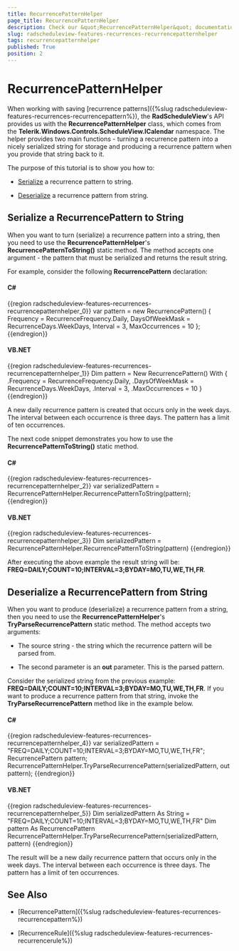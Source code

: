 ```yaml
---
title: RecurrencePatternHelper
page_title: RecurrencePatternHelper
description: Check our &quot;RecurrencePatternHelper&quot; documentation article for the RadScheduleView WPF control.
slug: radscheduleview-features-recurrences-recurrencepatternhelper
tags: recurrencepatternhelper
published: True
position: 2
---
```


# RecurrencePatternHelper

When working with saving [recurrence patterns]({%slug radscheduleview-features-recurrences-recurrencepattern%}), the __RadScheduleView__'s API provides us with the __RecurrencePatternHelper__ class, which comes from the __Telerik.Windows.Controls.ScheduleView.ICalendar__ namespace. The helper provides two main functions - turning a recurrence pattern into a nicely serialized string for storage and producing a recurrence pattern when you provide that string back to it.

The purpose of this tutorial is to show you how to:

* [Serialize](#serialize-a-recurrencepattern-to-string) a recurrence pattern to string.

* [Deserialize](#deserialize-a-recurrencepattern-from-string) a recurrence pattern from string.

## Serialize a RecurrencePattern to String

When you want to turn (serialize) a recurrence pattern into a string, then you need to use the __RecurrencePatternHelper__'s __RecurrencePatternToString()__ static method. The method accepts one argument - the pattern that must be serialized and returns the result string.

For example, consider the following __RecurrencePattern__ declaration:

#### __C#__

{{region radscheduleview-features-recurrences-recurrencepatternhelper_0}}
	var pattern = new RecurrencePattern()
	{
	    Frequency = RecurrenceFrequency.Daily,
	    DaysOfWeekMask = RecurrenceDays.WeekDays,
	    Interval = 3,
	    MaxOccurrences = 10
	};
{{endregion}}

#### __VB.NET__

{{region radscheduleview-features-recurrences-recurrencepatternhelper_1}}
	Dim pattern = New RecurrencePattern() With {
	    .Frequency = RecurrenceFrequency.Daily,
	    .DaysOfWeekMask = RecurrenceDays.WeekDays,
	    .Interval = 3,
	    .MaxOccurrences = 10
	}
{{endregion}}

A new daily recurrence pattern is created that occurs only in the week days. The interval between each occurrence is three days. The pattern has a limit of ten occurrences.

The next code snippet demonstrates you how to use the __RecurrencePatternToString()__ static method.        

#### __C#__

{{region radscheduleview-features-recurrences-recurrencepatternhelper_2}}
	var serializedPattern = RecurrencePatternHelper.RecurrencePatternToString(pattern);
{{endregion}}

#### __VB.NET__

{{region radscheduleview-features-recurrences-recurrencepatternhelper_3}}
	Dim serializedPattern = RecurrencePatternHelper.RecurrencePatternToString(pattern)
{{endregion}}

After executing the above example the result string will be: __FREQ=DAILY;COUNT=10;INTERVAL=3;BYDAY=MO,TU,WE,TH,FR__.

## Deserialize a RecurrencePattern from String

When you want to produce (deserialize) a recurrence pattern from a string, then you need to use the __RecurrencePatternHelper__'s __TryParseRecurrencePattern__ static method. The method accepts two arguments:        

* The source string - the string which the recurrence pattern will be parsed from.

* The second parameter is an __out__ parameter. This is the parsed pattern.

Consider the serialized string from the previous example: __FREQ=DAILY;COUNT=10;INTERVAL=3;BYDAY=MO,TU,WE,TH,FR__. If you want to produce a recurrence pattern from that string, invoke the __TryParseRecurrencePattern__ method like in the example below.

#### __C#__

{{region radscheduleview-features-recurrences-recurrencepatternhelper_4}}
	var serializedPattern = "FREQ=DAILY;COUNT=10;INTERVAL=3;BYDAY=MO,TU,WE,TH,FR";
	RecurrencePattern pattern;
	RecurrencePatternHelper.TryParseRecurrencePattern(serializedPattern, out pattern);
{{endregion}}

#### __VB.NET__

{{region radscheduleview-features-recurrences-recurrencepatternhelper_5}}
	Dim serializedPattern As String = "FREQ=DAILY;COUNT=10;INTERVAL=3;BYDAY=MO,TU,WE,TH,FR"
	Dim pattern As RecurrencePattern
	RecurrencePatternHelper.TryParseRecurrencePattern(serializedPattern, pattern)
{{endregion}}

The result will be a new daily recurrence pattern that occurs only in the week days. The interval between each occurrence is three days. The pattern has a limit of ten occurrences.

## See Also

 * [RecurrencePattern]({%slug radscheduleview-features-recurrences-recurrencepattern%})

 * [RecurrenceRule]({%slug radscheduleview-features-recurrences-recurrencerule%})
